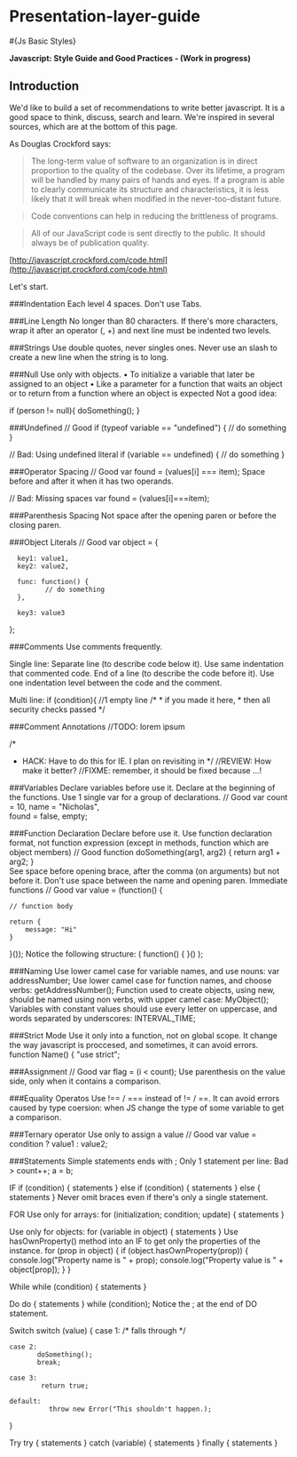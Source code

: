 Presentation-layer-guide
========================

#{Js Basic Styles}


**Javascript: Style Guide and Good Practices - (Work in progress)**

## Introduction
We'd like to build a set of recommendations to write better javascript. It is a good space to think, discuss, search and learn. We're inspired in several sources, which are at the bottom of this page.

As Douglas Crockford says:
> The long-term value of software to an organization is in direct proportion to the quality of the codebase. Over its lifetime, a program will be handled by many pairs of hands and eyes. If a program is able to clearly communicate its structure and characteristics, it is less likely that it will break when modified in the never-too-distant future.

> Code conventions can help in reducing the brittleness of programs.

> All of our JavaScript code is sent directly to the public. It should always be of publication quality.

[http://javascript.crockford.com/code.html](http://javascript.crockford.com/code.html)   

Let's start.


###Indentation
Each level 4 spaces. Don't use Tabs.

###Line Length
No longer than 80 characters. 
If there's more characters, wrap it after an operator (, +) and next line must be indented two levels.

###Strings
Use double quotes, never singles ones. Never use an slash to create a new line when the string is to long.

###Null
Use only with objects. 
•	To initialize a variable that later be assigned to an object
•	Like a parameter for a function that waits an object or to return from a function where an object is expected
Not a good idea:

if (person != null){
    doSomething();
}

###Undefined
// Good
if (typeof variable == "undefined") {
    // do something
}

// Bad: Using undefined literal
if (variable == undefined) {
    // do something
}



###Operator Spacing
// Good
var found = (values[i] === item);       Space before and after it when it has two operands.


// Bad: Missing spaces
var found = (values[i]===item);

###Parenthesis Spacing
Not space after the opening paren or before the closing paren.

###Object Literals
// Good
var object = {
      
      key1: value1,
      key2: value2,
      
      func: function() {
             // do something
      },

      key3: value3

};

###Comments
Use comments frequently.

Single line: 
	Separate line (to describe code below it). Use same indentation that commented code.
	End of a line (to describe the code before it). Use one indentation level between the code and the comment.

Multi line: 
if (condition){
    //1 empty line
    /*
     * if you made it here,
     * then all security checks passed
     */

###Comment Annotations
//TODO: lorem ipsum

/*
* HACK: Have to do this for IE. I plan on revisiting in
*/
//REVIEW: How make it better?
//FIXME: remember, it should be fixed because ...!

###Variables
Declare variables before use it.
Declare at the beginning of the functions.
Use 1 single var for a group of declarations.
// Good
var count = 10,
      name = "Nicholas",  
      found = false,
      empty;

###Function Declaration
Declare before use it.
Use function declaration format, not  function expression (except in methods, function which are object members)
// Good
function doSomething(arg1, arg2) {
    return arg1 + arg2;
}  
See space before opening brace, after the comma (on arguments) but not before it. Don't use space between the name and opening paren.
Immediate functions
// Good
var value = (function() {
    
    // function body

    return {
        message: "Hi"
    }
}());
Notice the following structure: ( function() {   }() );

###Naming
Use lower camel case for variable names, and use nouns: var addressNumber;
Use lower camel case for function names, and choose verbs: getAddressNumber();
Function used to create objects, using new, should be named using non verbs, with upper camel case: MyObject();
Variables  with constant values should use every letter on uppercase, and words separated by underscores: INTERVAL_TIME;

###Strict Mode
Use it only into a function, not on global scope. 
It change the way javascript is proccesed, and sometimes, it can avoid errors.
function Name() {
    "use strict";
  
###Assignment
// Good
var flag = (i < count);
Use parenthesis on the value side, only when it contains a comparison.

###Equality Operatos
Use !== / === instead of != / ==.
It can avoid errors caused by type coersion: when JS change the type of some variable to get a comparison.

###Ternary operator
Use only to assign a value 
// Good
var value = condition ? value1 : value2;

###Statements
Simple statements ends with ;
Only 1 statement per line: Bad > count++; a = b;

IF
if (condition) {
    statements
} else if (condition) {
    statements
} else {
    statements
}
Never omit braces even if there's only a single statement. 

FOR
Use only for arrays:
for (initialization; condition; update) {
    statements
}

Use only for objects:
for (variable in object) {
    statements
}
Use hasOwnProperty() method into an IF to get only the properties of the instance.
for (prop in object) {
    if (object.hasOwnProperty(prop)) {
        console.log("Property name is " + prop);
        console.log("Property value is " + object[prop]);
    }
}

While
while (condition) {
    statements
}



Do
do {
    statements
} while (condition);
Notice the ; at the end of DO statement.

Switch
switch (value) {
    case 1:
             /* falls through */
    
    case 2:
           doSomething();
           break;

    case 3:
            return true;

    default:
              throw new Error("This shouldn't happen.);
}

Try
try {
    statements
} catch (variable) {
    statements
} finally { 
    statements
}



